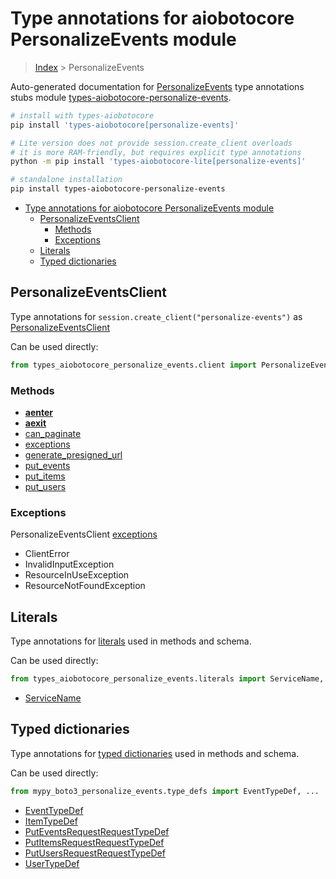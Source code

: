 <a id="type-annotations-for-aiobotocore-personalizeevents-module"></a>

# Type annotations for aiobotocore PersonalizeEvents module

> [Index](..) > PersonalizeEvents

Auto-generated documentation for
[PersonalizeEvents](https://boto3.amazonaws.com/v1/documentation/api/latest/reference/services/personalize-events.html#PersonalizeEvents)
type annotations stubs module
[types-aiobotocore-personalize-events](https://pypi.org/project/types-aiobotocore-personalize-events/).

```bash
# install with types-aiobotocore
pip install 'types-aiobotocore[personalize-events]'

# Lite version does not provide session.create_client overloads
# it is more RAM-friendly, but requires explicit type annotations
python -m pip install 'types-aiobotocore-lite[personalize-events]'

# standalone installation
pip install types-aiobotocore-personalize-events
```

- [Type annotations for aiobotocore PersonalizeEvents module](#type-annotations-for-aiobotocore-personalizeevents-module)
  - [PersonalizeEventsClient](#personalizeeventsclient)
    - [Methods](#methods)
    - [Exceptions](#exceptions)
  - [Literals](#literals)
  - [Typed dictionaries](#typed-dictionaries)

<a id="personalizeeventsclient"></a>

## PersonalizeEventsClient

Type annotations for `session.create_client("personalize-events")` as
[PersonalizeEventsClient](./client.md)

Can be used directly:

```python
from types_aiobotocore_personalize_events.client import PersonalizeEventsClient
```

<a id="methods"></a>

### Methods

- [__aenter__](./client.md#__aenter__)
- [__aexit__](./client.md#__aexit__)
- [can_paginate](./client.md#can_paginate)
- [exceptions](./client.md#exceptions)
- [generate_presigned_url](./client.md#generate_presigned_url)
- [put_events](./client.md#put_events)
- [put_items](./client.md#put_items)
- [put_users](./client.md#put_users)

<a id="exceptions"></a>

### Exceptions

PersonalizeEventsClient [exceptions](./client.md#exceptions)

- ClientError
- InvalidInputException
- ResourceInUseException
- ResourceNotFoundException

<a id="literals"></a>

## Literals

Type annotations for [literals](./literals.md) used in methods and schema.

Can be used directly:

```python
from types_aiobotocore_personalize_events.literals import ServiceName, ...
```

- [ServiceName](./literals.md#servicename)

<a id="typed-dictionaries"></a>

## Typed dictionaries

Type annotations for [typed dictionaries](./type_defs.md) used in methods and
schema.

Can be used directly:

```python
from mypy_boto3_personalize_events.type_defs import EventTypeDef, ...
```

- [EventTypeDef](./type_defs.md#eventtypedef)
- [ItemTypeDef](./type_defs.md#itemtypedef)
- [PutEventsRequestRequestTypeDef](./type_defs.md#puteventsrequestrequesttypedef)
- [PutItemsRequestRequestTypeDef](./type_defs.md#putitemsrequestrequesttypedef)
- [PutUsersRequestRequestTypeDef](./type_defs.md#putusersrequestrequesttypedef)
- [UserTypeDef](./type_defs.md#usertypedef)
